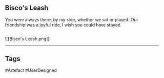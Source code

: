 ## Bisco's Leash
You were always there, by my side,
whether we sat or played.
Our friendship was a joyful ride,
I wish you could have stayed.
## 
![[Bisco's Leash.png]]

---
## Tags
#Artefact
#UserDesigned 